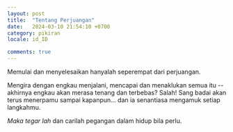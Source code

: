 ```yaml
---
layout: post
title:  "Tentang Perjuangan"
date:   2024-03-10 21:54:10 +0700
category: pikiran
locale: id_ID

comments: true
---
```


Memulai dan menyelesaikan hanyalah seperempat dari perjuangan.<!--more-->

Mengira dengan engkau menjalani, mencapai dan menaklukan semua itu -- akhirnya engkau akan merasa tenang dan terbebas? Salah! Sang badai akan terus menerpamu sampai kapanpun... dan ia senantiasa mengamuk setiap langkahmu.

*Maka tegar lah* dan carilah pegangan dalam hidup bila perlu.
